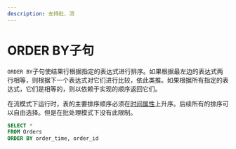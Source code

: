 ```yaml
---
description: 支持批、流
---
```


# ORDER BY子句

`ORDER BY`子句使结果行根据指定的表达式进行排序。如果根据最左边的表达式两行相等，则根据下一个表达式对它们进行比较，依此类推。如果根据所有指定的表达式，它们是相等的，则以依赖于实现的顺序返回它们。

在流模式下运行时，表的主要排序顺序必须在[时间属性](https://ci.apache.org/projects/flink/flink-docs-release-1.13/docs/dev/table/concepts/time_attributes/)上升序。后续所有的排序可以自由选择。但是在批处理模式下没有此限制。

```sql
SELECT *
FROM Orders
ORDER BY order_time, order_id
```

